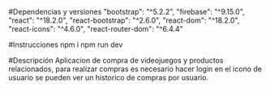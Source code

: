 #Dependencias y versiones
"bootstrap": "^5.2.2",
"firebase": "^9.15.0",
"react": "^18.2.0",
"react-bootstrap": "^2.6.0",
"react-dom": "^18.2.0",
"react-icons": "^4.6.0",
"react-router-dom": "^6.4.4"

#Instrucciones
npm i 
npm run dev

#Descripción
Aplicacion de compra de videojuegos y productos relacionados, para realizar compras es necesario hacer login
en el icono de usuario se pueden ver un historico de compras por usuario. 